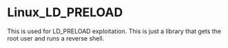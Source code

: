 # Linux_LD_PRELOAD
This is used for LD_PRELOAD exploitation. This is just a library that gets the root user and runs a reverse shell. 
